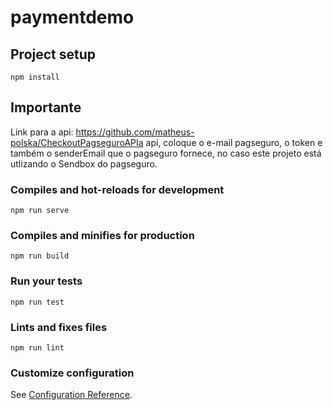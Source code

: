 # paymentdemo

## Project setup
```
npm install
```
## Importante

Link para a api: https://github.com/matheus-polska/CheckoutPagseguroAPIa api, coloque o e-mail pagseguro, o token e também o senderEmail que o pagseguro fornece, no caso este projeto está utlizando o Sendbox do pagseguro.

### Compiles and hot-reloads for development
```
npm run serve
```

### Compiles and minifies for production
```
npm run build
```

### Run your tests
```
npm run test
```

### Lints and fixes files
```
npm run lint
```

### Customize configuration
See [Configuration Reference](https://cli.vuejs.org/config/).
